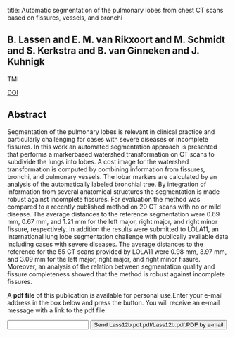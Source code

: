 title: Automatic segmentation of the pulmonary lobes from chest CT scans based on fissures, vessels, and bronchi

## B. Lassen and E. M. van Rikxoort and M. Schmidt and S. Kerkstra and B. van Ginneken and J. Kuhnigk
TMI

<a href="https://doi.org/10.1109/TMI.2012.2219881">DOI</a>

## Abstract
Segmentation of the pulmonary lobes is relevant in clinical practice and particularly challenging for cases with severe diseases or incomplete fissures. In this work an automated segmentation approach is presented that performs a markerbased watershed transformation on CT scans to subdivide the lungs into lobes. A cost image for the watershed transformation is computed by combining information from fissures, bronchi, and pulmonary vessels. The lobar markers are calculated by an analysis of the automatically labeled bronchial tree. By integration of information from several anatomical structures the segmentation is made robust against incomplete fissures. For evaluation the method was compared to a recently published method on 20 CT scans with no or mild disease. The average distances to the reference segmentation were 0.69 mm, 0.67 mm, and 1.21 mm for the left major, right major, and right minor fissure, respectively. In addition the results were submitted to LOLA11, an international lung lobe segmentation challenge with publically available data including cases with severe diseases. The average distances to the reference for the 55 CT scans provided by LOLA11 were 0.98 mm, 3.97 mm, and 3.09 mm for the left major, right major, and right minor fissure. Moreover, an analysis of the relation between segmentation quality and fissure completeness showed that the method is robust against incomplete fissures.

A <b>pdf file</b> of this publication is available for personal use.Enter your e-mail address in the box below and press the button. You will receive an e-mail message with a link to the pdf file.
<form action="sender.php">  <input type="text" name="email">  <input type="submit" value="Send Lass12b.pdf:pdf/Lass12b.pdf:PDF by e-mail"></form>